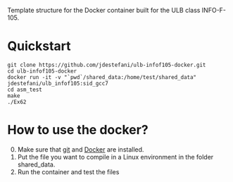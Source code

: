 Template structure for the Docker container built for the ULB class INFO-F-105.

# Quickstart
```
git clone https://github.com/jdestefani/ulb-infof105-docker.git
cd ulb-infof105-docker
docker run -it -v "`pwd`/shared_data:/home/test/shared_data" jdestefani/ulb_infof105:sid_gcc7
cd asm_test
make
./Ex62
```

# How to use the docker?
0. Make sure that [git](https://git-scm.com/) and [Docker](https://www.docker.com/) are installed. 
1. Put the file you want to compile in a Linux environment in the folder shared_data.
2. Run the container and test the files

